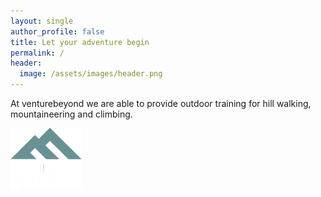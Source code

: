 ```yaml
---
layout: single
author_profile: false
title: Let your adventure begin
permalink: /
header:
  image: /assets/images/header.png
---
```


At venturebeyond we are able to provide outdoor training for hill walking, mountaineering and climbing.

[![Mountain Training](assets/images/footer-mountain-training-2.png)](http://www.mountain-training.org)
